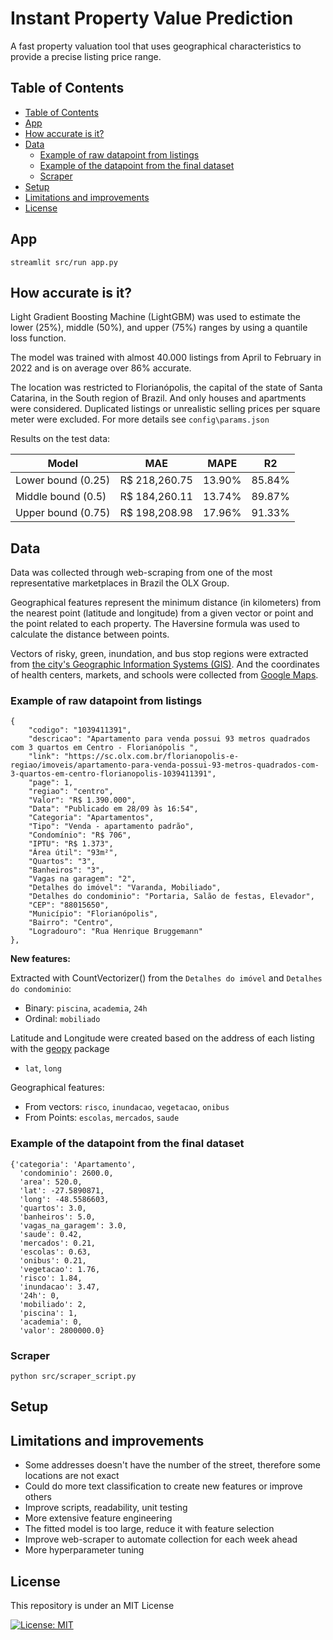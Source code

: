 # Instant Property Value Prediction
A fast property valuation tool that uses geographical characteristics to provide a precise listing price range. 

## Table of Contents
  - [Table of Contents](#table-of-contents)
  - [App](#app)
  - [How accurate is it?](#how-accurate-is-it)
  - [Data](#data)
    - [Example of raw datapoint from listings](#example-of-raw-datapoint-from-listings)
    - [Example of the datapoint from the final dataset](#example-of-the-datapoint-from-the-final-dataset)
    - [Scraper](#scraper)
  - [Setup](#setup)
  - [Limitations and improvements](#limitations-and-improvements)
  - [License](#license)
## App
``
streamlit src/run app.py 
``

## How accurate is it?
Light Gradient Boosting Machine (LightGBM) was used to estimate the lower (25%), middle (50%), and upper (75%) ranges by using a quantile loss function.

The model was trained with almost 40.000 listings from April to February in 2022 and is on average over 86% accurate.

The location was restricted to Florianópolis, the capital of the state of Santa Catarina, in the South region of Brazil. And only houses and apartments were considered. Duplicated listings or unrealistic selling prices per square meter were excluded. For more details see `config\params.json`

Results on the test data:

| Model | MAE | MAPE | R2 |
| --- | ---| ---| ---|
| Lower bound (0.25) | R$ 218,260.75 | 13.90% | 85.84% |
| Middle bound (0.5)  | R$ 184,260.11 | 13.74% | 89.87% |
| Upper bound (0.75)  | R$ 198,208.98 | 17.96% | 91.33% |
## Data
Data was collected through web-scraping from one of the most representative marketplaces in Brazil the OLX Group.

Geographical features represent the minimum distance (in kilometers) from the nearest point (latitude and longitude) from a given vector or point and the point related to each property. The Haversine formula was used to calculate the distance between points.

Vectors of risky, green, inundation, and bus stop regions were extracted from [the city's Geographic Information Systems (GIS)](http://geoportal.pmf.sc.gov.br/downloads/camadas-em-sig-do-mapa). And the coordinates of health centers, markets, and schools were collected from [Google Maps](https://www.google.com.br/maps).



### Example of raw datapoint from listings
```
{
    "codigo": "1039411391",
    "descricao": "Apartamento para venda possui 93 metros quadrados com 3 quartos em Centro - Florianópolis ",
    "link": "https://sc.olx.com.br/florianopolis-e-regiao/imoveis/apartamento-para-venda-possui-93-metros-quadrados-com-3-quartos-em-centro-florianopolis-1039411391",
    "page": 1,
    "regiao": "centro",
    "Valor": "R$ 1.390.000",
    "Data": "Publicado em 28/09 às 16:54",
    "Categoria": "Apartamentos",
    "Tipo": "Venda - apartamento padrão",
    "Condomínio": "R$ 706",
    "IPTU": "R$ 1.373",
    "Área útil": "93m²",
    "Quartos": "3",
    "Banheiros": "3",
    "Vagas na garagem": "2",
    "Detalhes do imóvel": "Varanda, Mobiliado",
    "Detalhes do condominio": "Portaria, Salão de festas, Elevador",
    "CEP": "88015650",
    "Município": "Florianópolis",
    "Bairro": "Centro",
    "Logradouro": "Rua Henrique Bruggemann"
},
```
**New features:**

Extracted with CountVectorizer() from the `Detalhes do imóvel` and `Detalhes do condominio`:
- Binary: `piscina`, `academia`, `24h`
- Ordinal: `mobiliado`

Latitude and Longitude were created based on the address of each listing with the [geopy](https://github.com/geopy/geopy) package
- `lat`, `long`

Geographical features:
- From vectors: `risco`, `inundacao`, `vegetacao`, `onibus`
- From Points: `escolas`, `mercados`, `saude`
  
### Example of the datapoint from the final dataset
```
{'categoria': 'Apartamento',
  'condominio': 2600.0,
  'area': 520.0,
  'lat': -27.5890871,
  'long': -48.5586603,
  'quartos': 3.0,
  'banheiros': 5.0,
  'vagas_na_garagem': 3.0,
  'saude': 0.42,
  'mercados': 0.21,
  'escolas': 0.63,
  'onibus': 0.21,
  'vegetacao': 1.76,
  'risco': 1.84,
  'inundacao': 3.47,
  '24h': 0,
  'mobiliado': 2,
  'piscina': 1,
  'academia': 0,
  'valor': 2800000.0}
```
### Scraper

```
python src/scraper_script.py
```
## Setup

## Limitations and improvements

- Some addresses doesn't have the number of the street, therefore some locations are not exact
- Could do more text classification to create new features or improve others
- Improve scripts, readability, unit testing
- More extensive feature engineering
- The fitted model is too large, reduce it with feature selection
- Improve web-scraper to automate collection for each week ahead
- More hyperparameter tuning




## License
This repository is under an MIT License

[![License: MIT](https://img.shields.io/badge/License-MIT-yellow.svg)](https://github.com/ericyaang/instant-property-prediction/blob/main/LICENSE)